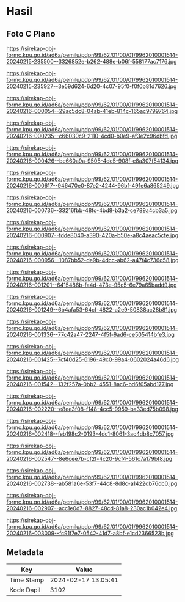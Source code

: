 # Hasil

## Foto C Plano

https://sirekap-obj-formc.kpu.go.id/ad6a/pemilu/pdpr/99/62/01/00/01/9962010001514-20240215-235500--3326852e-b262-488e-b06f-558177ac7176.jpg

https://sirekap-obj-formc.kpu.go.id/ad6a/pemilu/pdpr/99/62/01/00/01/9962010001514-20240215-235927--3e59d624-6d20-4c07-95f0-f0f0b81d7626.jpg

https://sirekap-obj-formc.kpu.go.id/ad6a/pemilu/pdpr/99/62/01/00/01/9962010001514-20240216-000054--29ac5dc8-04ab-41eb-814c-165ac9799764.jpg

https://sirekap-obj-formc.kpu.go.id/ad6a/pemilu/pdpr/99/62/01/00/01/9962010001514-20240216-000235--c66030c9-2110-4cd0-b0e9-af3e2c96dbfd.jpg

https://sirekap-obj-formc.kpu.go.id/ad6a/pemilu/pdpr/99/62/01/00/01/9962010001514-20240216-000426--be660a9a-9505-4dc5-908f-e8a307f54134.jpg

https://sirekap-obj-formc.kpu.go.id/ad6a/pemilu/pdpr/99/62/01/00/01/9962010001514-20240216-000617--946470e0-87e2-4244-96bf-491e6a865249.jpg

https://sirekap-obj-formc.kpu.go.id/ad6a/pemilu/pdpr/99/62/01/00/01/9962010001514-20240216-000736--33216fbb-48fc-4bd8-b3a2-ce789a4cb3a5.jpg

https://sirekap-obj-formc.kpu.go.id/ad6a/pemilu/pdpr/99/62/01/00/01/9962010001514-20240216-000907--fdde8040-a390-420a-b50e-a8c4aeac5cfe.jpg

https://sirekap-obj-formc.kpu.go.id/ad6a/pemilu/pdpr/99/62/01/00/01/9962010001514-20240216-000956--1087bb52-de9b-4dcc-ab62-a47f4c736d58.jpg

https://sirekap-obj-formc.kpu.go.id/ad6a/pemilu/pdpr/99/62/01/00/01/9962010001514-20240216-001201--6415486b-fa4d-473e-95c5-6e79a65badd9.jpg

https://sirekap-obj-formc.kpu.go.id/ad6a/pemilu/pdpr/99/62/01/00/01/9962010001514-20240216-001249--6b4afa53-64cf-4822-a2e9-50838ac28b81.jpg

https://sirekap-obj-formc.kpu.go.id/ad6a/pemilu/pdpr/99/62/01/00/01/9962010001514-20240216-001336--77c42a47-2247-4f5f-9ad6-ce505414bfe3.jpg

https://sirekap-obj-formc.kpu.go.id/ad6a/pemilu/pdpr/99/62/01/00/01/9962010001514-20240216-001425--7cf40d25-6196-49c0-99a4-0602024a46d6.jpg

https://sirekap-obj-formc.kpu.go.id/ad6a/pemilu/pdpr/99/62/01/00/01/9962010001514-20240216-001542--132f257a-0bb2-4551-8ac6-bd6f05abd177.jpg

https://sirekap-obj-formc.kpu.go.id/ad6a/pemilu/pdpr/99/62/01/00/01/9962010001514-20240216-002220--e8ee3f08-f148-4cc5-9959-ba33ed75b098.jpg

https://sirekap-obj-formc.kpu.go.id/ad6a/pemilu/pdpr/99/62/01/00/01/9962010001514-20240216-002418--feb198c2-0193-4dc1-8061-3ac4db8c7057.jpg

https://sirekap-obj-formc.kpu.go.id/ad6a/pemilu/pdpr/99/62/01/00/01/9962010001514-20240216-002547--8e6cee7b-cf2f-4c20-9cf4-561c7a179bf8.jpg

https://sirekap-obj-formc.kpu.go.id/ad6a/pemilu/pdpr/99/62/01/00/01/9962010001514-20240216-002738--ab581a6e-53f7-44c8-8d8c-a1422db76dc0.jpg

https://sirekap-obj-formc.kpu.go.id/ad6a/pemilu/pdpr/99/62/01/00/01/9962010001514-20240216-002907--acc1e0d7-8827-48cd-81a8-230ac1b042e4.jpg

https://sirekap-obj-formc.kpu.go.id/ad6a/pemilu/pdpr/99/62/01/00/01/9962010001514-20240216-003009--fc91f7e7-0542-41d7-a8bf-e1cd2366523b.jpg


## Metadata

| Key        | Value               |
| ---------- | ------------------- |
| Time Stamp | 2024-02-17 13:05:41 |
| Kode Dapil | 3102                |



